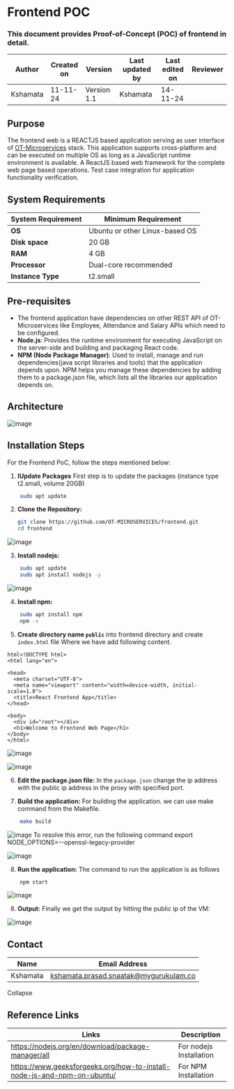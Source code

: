 # Frontend POC
### This document provides Proof-of-Concept (POC) of frontend in detail.


| **Author**            | **Created on** | **Version** | **Last updated by**       | **Last edited on** | **Reviewer**      |
|-----------------------|----------------|-------------|----------------------------|---------------------|-------------------|
| Kshamata      | 11-11-24       | Version 1.1  | Kshamata           | 14-11-24           |     |


## Purpose
The frontend web is a REACTJS based application serving as user interface of [OT-Microservices](https://github.com/OT-MICROSERVICES) stack. This application supports cross-platform and can be executed on multiple OS as long as a JavaScript runtime environment is available. 
A ReactJS based web framework for the complete web page based operations.
Test case integration for application functionality verification.

## System Requirements
| System Requirement | Minimum Requirement | 
|----------|----------|
| **OS**  | Ubuntu or other Linux-based OS | 
| **Disk space**|  20 GB | 
| **RAM**  |  4 GB|
| **Processor**  |  Dual-core recommended|
| **Instance Type**  |  t2.small|


## Pre-requisites

- The frontend application have dependencies on other REST API of OT-Microservices like Employee, Attendance and Salary APIs which need to be configured.
- **Node.js**: Provides the runtime environment for executing JavaScript on the server-side and building and packaging React code.
- **NPM (Node Package Manager)**: Used to install, manage and run dependencies(java script libraries and tools) that the application depends upon.
NPM helps you manage these dependencies by adding them to a package.json file, which lists all the libraries our application depends on.

## Architecture

![image](https://github.com/user-attachments/assets/0929ca30-17d0-482e-893a-827379f4e44e)



## Installation Steps
For the Frontend PoC, follow the steps mentioned below:

1. **IUpdate Packages**
First step is to update the packages (instance type t2.small, volume 20GB)
```sh 
    sudo apt update
```

2. **Clone the Repository:**
    ```sh
    git clone https://github.com/OT-MICROSERVICES/frontend.git
    cd frontend
    ```
![image](https://github.com/user-attachments/assets/8c1ec38c-be8d-41c7-bbb4-9cfa59847c37)

 
3. **Install nodejs:**

```sh 
    sudo apt update
    sudo apt install nodejs -y
```

![image](https://github.com/user-attachments/assets/aec1ec30-bc74-4839-ad11-e411a996a290)

4. **Install npm:**

```sh 
    sudo apt install npm
    npm -v
```
5. **Create directory name `public`** into frontend directory and create `index.html` file Where we have add following content.

```
html<!DOCTYPE html>
<html lang="en">

<head>
  <meta charset="UTF-8">
  <meta name="viewport" content="width=device-width, initial-scale=1.0">
  <title>React Frontend App</title>
</head>

<body>
  <div id="root"></div>
  <h1>Welcome to Frontend Web Page</h1>
</body>
</html>
```
![image](https://github.com/user-attachments/assets/fe5588ac-b25b-45cd-a300-847bf0846c1b)

![image](https://github.com/user-attachments/assets/81787afe-aceb-4950-bd2f-5ab4c989796e)


6. **Edit the package.json file:**
In the `package.json` change the ip address with the public ip address in the proxy with specified port.


7. **Build the application:**
For building the application. we can use make command from the Makefile.

```sh
    make build
```
![image](https://github.com/user-attachments/assets/18aa9306-b390-437b-a8ea-ff5df5657a02)
To resolve this error, run the following command
export NODE_OPTIONS=--openssl-legacy-provider

![image](https://github.com/user-attachments/assets/49d33a2a-3d18-4841-ab22-93e83278e701)

8. **Run the application:**
The command to run the application is as follows

```sh
    npm start
```
![image](https://github.com/user-attachments/assets/8c37e206-52c4-402c-8bea-7d7ace279251)


8. **Output:**
Finally we get the output by hitting the public ip of the VM:

![image](https://github.com/user-attachments/assets/f58df287-7f41-4734-b3a1-35a85c137746)



## Contact
| Name          | Email Address       |
|---------------|---------------------|
| Kshamata |  kshamata.prasad.snaatak@mygurukulam.co|
Collapse


##  Reference Links
| Links | Description      |
|-----  |--------------------------|
| https://nodejs.org/en/download/package-manager/all | For nodejs Installation | 
| https://www.geeksforgeeks.org/how-to-install-node-js-and-npm-on-ubuntu/  | For NPM Installation |


















